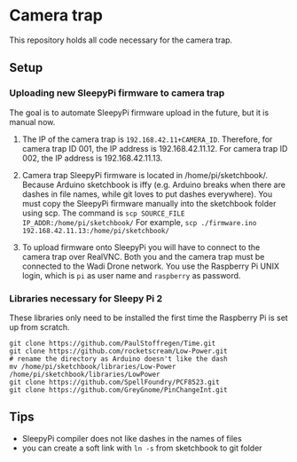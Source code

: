# Camera trap

This repository holds all code necessary for the camera trap.

## Setup

### Uploading new SleepyPi firmware to camera trap

The goal is to automate SleepyPi firmware upload in the future, but it is manual now.

1. The IP of the camera trap is `192.168.42.11+CAMERA_ID`. Therefore, for camera trap ID 001, the IP address is 192.168.42.11.12. For camera trap ID 002, the IP address is 192.168.42.11.13.

2. Camera trap SleepyPi firmware is located in /home/pi/sketchbook/. Because Arduino sketchbook is iffy (e.g. Arduino breaks when there are dashes in file names, while git loves to put dashes everywhere). You must copy the SleepyPi firmware manually into the sketchbook folder using scp. The command is `scp SOURCE_FILE IP_ADDR:/home/pi/sketchbook/` For example, `scp ./firmware.ino 192.168.42.11.13:/home/pi/sketchbook/`

3. To upload firmware onto SleepyPi you will have to connect to the camera trap over RealVNC. Both you and the camera trap must be connected to the Wadi Drone network. You use the Raspberry Pi UNIX login, which is `pi` as user name and `raspberry` as password.

### Libraries necessary for Sleepy Pi 2
These libraries only need to be installed the first time the Raspberry Pi is set up from scratch.

    git clone https://github.com/PaulStoffregen/Time.git
    git clone https://github.com/rocketscream/Low-Power.git
    # rename the directory as Arduino doesn't like the dash
    mv /home/pi/sketchbook/libraries/Low-Power /home/pi/sketchbook/libraries/LowPower
    git clone https://github.com/SpellFoundry/PCF8523.git
    git clone https://github.com/GreyGnome/PinChangeInt.git


## Tips
- SleepyPi compiler does not like dashes in the names of files
- you can create a soft link with `ln -s` from sketchbook to git folder
